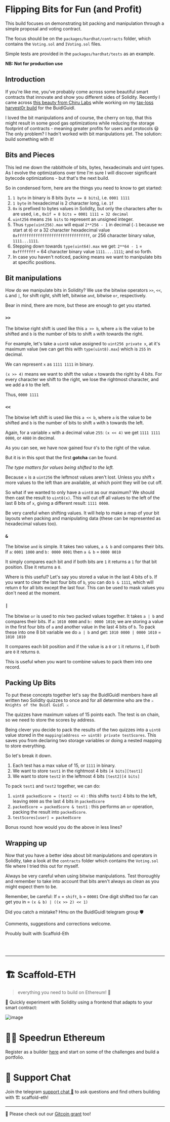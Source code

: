 # Flipping Bits for Fun (and Profit)  

This build focuses on demonstrating bit packing and manipulation through a simple proposal and voting contract.  

The focus should be on the `packages/hardhat/contracts` folder, which contains the `Voting.sol` and `IVoting.sol` files. 

Simple tests are provided in the `packages/hardhat/tests` as an example. 

**NB: Not for production use**

## Introduction  
If you're like me, you've probably come across some beautiful smart contracts that innovate and show you different sides of Solidity. Recently I came across [this beauty from Chiru Labs](https://github.com/chiru-labs/ERC721A) while working on my [tax-loss harvest0r build](https://github.com/lokithe5th/harvest0r) for the BuidlGuidl. 

I loved the bit manipulations and of course, the cherry on top, that this might result in some good gas optimizations while reducing the storage footprint of contracts - meaning greater profits for users and protocols 😃 The only problem? I hadn't worked with bit manipulations yet. The solution: build something with it!  

## Bits and Pieces  
This led me down the rabbithole of bits, bytes, hexadecimals and uint types. As I evolve the optimizations over time I'm sure I will discover significant bytecode optimizations - but that's the next build.

So in condensed form, here are the things you need to know to get started:  

1. `1 byte` in binary is 8 bits (`byte == 8 bits`), i.e. `0001 1111`
2. `1 byte` in hexadecimal is 2 character long, i.e. `1f`
3. `0x` is prefixed to bytes values in Solidity, but only the characters after `0x` are used, i.e., `0x1f = 8 bits = 0001 1111 = 32 decimal` 
4. `uint256` means `256 bits` to represent an unsigned integer. 
5. Thus `type(uint256).max` will equal `2**256 - 1` in decimal (`-1` because we start at `0`) or a 32 character hexadecimal value `0xffffffffffffffffffffffffffffffff`, or 256 character binary value, `1111...1111`.
6. Stepping down towards `type(uint64).max` we get: `2**64 - 1` = `0xffffffff` = 64 character binary value `1111....1111`; and so forth.
7. In case you haven't noticed, packing means we want to manipulate bits at specific positions.

## Bit manipulations  
How do we manipulate bits in Solidity? We use the bitwise operators `>>`, `<<`, `&` and `|`, for shift right, shift left, bitwise `and`, bitwise `or`, respectively.  

Bear in mind, there are more, but these are enough to get you started. 

### `>>`  
The bitwise right shift is used like this `a >> b`, where `a` is the value to be shifted and `b` is the number of bits to shift `a` with towards the right.  

For example, let's take a `uint8` value assigned to `uint256 private x`, at it's maximum value (we can get this with `type(uint8).max`) which is `255` in decimal.

We can represent `x` as `1111 1111` in binary.

`(x >> 4)` means we want to shift the value `x` towards the right by 4 bits. For every character we shift to the right, we lose the rightmost character, and we add a `0` to the left. 

Thus, `0000 1111`

### `<<`  
The bitwise left shift is used like this `a << b`, where `a` is the value to be shifted and `b` is the number of bits to shift `a` with `b` towards the left. 

Again, for a variable `x` with a decimal value `255`:
`(x << 4)` we get `1111 1111 0000`, or `4080` in decimal. 

As you can see, we have now gained four `0`'s to the right of the value. 

But it is in this spot that the first **gotcha** can be found.

*The type matters for values being shifted to the left.*

Because `x` is a `uint256` the leftmost values aren't lost. Unless you shift `x` more values to the left than are available, at which point they will be cut off. 

So what if we wanted to only have a `uint8` as our maximum? We should then cast the result to `uint8(x)`. This will cut off all values to the left of the last 8 bits of `x`, giving a different result: `1111 0000`. 

Be very careful when shifting values. It will help to make a map of your bit layouts when packing and manipulating data (these can be represented as hexadecimal values too).

### `&`  
The bitwise `and` is simple. It takes two values, `a & b` and compares their bits.
If `a`: `0001 1000` and `b: 0000 0001` then `a & b` = `0000 0010`

It simply compares each bit and if both bits are `1` it returns a `1` for that bit position. Else it returns a `0`. 

Where is this useful? Let's say you stored a value in the last 4 bits of `b`. If you want to clear the last four bits of `b`, you can do `b & 1111`, which will return `0` for all bits except the last four. This can be used to mask values you don't need at the moment.

### `|`  
The bitwise `or` is used to mix two packed values together. It takes `a | b` and compares their bits. If `a`: `1010 0000` and `b: 0000 1010`; we are storing a value in the first four bits of `a` and another value in the last 4 bits of `b`. To pack these into one 8 bit variable we do `a | b` and get: `1010 0000 | 0000 1010` = `1010 1010`

It compares each bit position and if the value is a `0` or `1` it returns `1`, if both are `0` it returns `0`.

This is useful when you want to combine values to pack them into one record.

## Packing Up Bits  
To put these concepts together let's say the BuidlGuidl members have all written two Solidity quizzes to once and for all determine who are the `⚔ Knights of the Buidl Guidl ⚔` 

The quizzes have maximum values of 15 points each. The test is on chain, so we need to store the scores by address.

Being clever you decide to pack the results of the two quizzes into a `uint8` value stored in the `mapping(address => uint8) private testScores`. This saves you from declaring two storage variables or doing a nested mapping to store everything.

So let's break it down. 
1. Each test has a max value of 15, or `1111` in binary.
2. We want to store `test1` in the rightmost 4 bits `[4 bits][test1]`
3. We want to store `test2` in the leftmost 4 bits `[test2][4 bits]`

To pack `test1` and `test2` together, we can do:
1. `uint8 packedScore = (test2 << 4)` : this shifts `test2` 4 bits to the left, leaving `0000` as the last 4 bits in `packedScore`  
2. `packedScore = packedScore & test1` : this performs an `or` operation, packing the result into `packedScore`.
3. `testScores[user] = packedScore`

Bonus round: how would you do the above in less lines?

## Wrapping up  

Now that you have a better idea about bit manipulations and operators in Solidity, take a look at the `contracts` folder which contains the `Voting.sol` file where I tried this out for myself.  

Always be very careful when using bitwise manipulations. Test thoroughly and remember to take into account that bits aren't always as clean as you might expect them to be.

Remember, be careful:
If `x` = `shift`, `b` = `00001` 
One digit shifted too far can get you in = `(x & b) | ((x >> 2) << 1)`


Did you catch a mistake? Hmu on the BuidlGuidl telegram group 🛡

Comments, suggestions and corrections welcome.

Proubly built with Scaffold-Eth

<br></br>
<hr></hr>

# 🏗 Scaffold-ETH

> everything you need to build on Ethereum! 🚀

🧪 Quickly experiment with Solidity using a frontend that adapts to your smart contract:

![image](https://user-images.githubusercontent.com/2653167/124158108-c14ca380-da56-11eb-967e-69cde37ca8eb.png)


# 🏃💨 Speedrun Ethereum
Register as a builder [here](https://speedrunethereum.com) and start on some of the challenges and build a portfolio.

# 💬 Support Chat

Join the telegram [support chat 💬](https://t.me/joinchat/KByvmRe5wkR-8F_zz6AjpA) to ask questions and find others building with 🏗 scaffold-eth!

---

🙏 Please check out our [Gitcoin grant](https://gitcoin.co/grants/2851/scaffold-eth) too!
